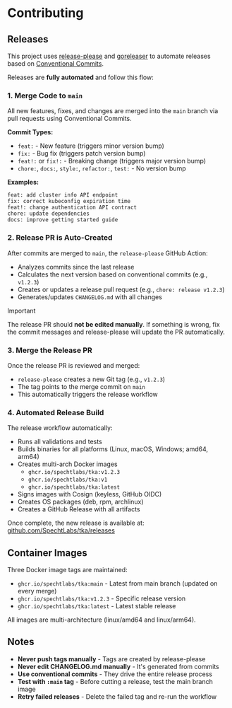 # Contributing

## Releases

This project uses [release-please](https://github.com/googleapis/release-please) and [goreleaser](https://goreleaser.com/) to automate releases based on [Conventional Commits](https://www.conventionalcommits.org/en/v1.0.0/).

Releases are **fully automated** and follow this flow:

### 1. Merge Code to `main`

All new features, fixes, and changes are merged into the `main` branch via pull requests using Conventional Commits.

**Commit Types:**

- `feat:` - New feature (triggers minor version bump)
- `fix:` - Bug fix (triggers patch version bump)
- `feat!:` or `fix!:` - Breaking change (triggers major version bump)
- `chore:`, `docs:`, `style:`, `refactor:`, `test:` - No version bump

**Examples:**

```text
feat: add cluster info API endpoint
fix: correct kubeconfig expiration time
feat!: change authentication API contract
chore: update dependencies
docs: improve getting started guide
```

### 2. Release PR is Auto-Created

After commits are merged to `main`, the `release-please` GitHub Action:

- Analyzes commits since the last release
- Calculates the next version based on conventional commits (e.g., `v1.2.3`)
- Creates or updates a release pull request (e.g., `chore: release v1.2.3`)
- Generates/updates `CHANGELOG.md` with all changes

> [!IMPORTANT]
> The release PR should **not be edited manually**. If something is wrong, fix the commit messages and release-please will update the PR automatically.

### 3. Merge the Release PR

Once the release PR is reviewed and merged:

- `release-please` creates a new Git tag (e.g., `v1.2.3`)
- The tag points to the merge commit on `main`
- This automatically triggers the release workflow

### 4. Automated Release Build

The release workflow automatically:

- Runs all validations and tests
- Builds binaries for all platforms (Linux, macOS, Windows; amd64, arm64)
- Creates multi-arch Docker images
  - `ghcr.io/spechtlabs/tka:v1.2.3`
  - `ghcr.io/spechtlabs/tka:v1`
  - `ghcr.io/spechtlabs/tka:latest`
- Signs images with Cosign (keyless, GitHub OIDC)
- Creates OS packages (deb, rpm, archlinux)
- Creates a GitHub Release with all artifacts

Once complete, the new release is available at:
[github.com/SpechtLabs/tka/releases](https://github.com/SpechtLabs/tka/releases)

## Container Images

Three Docker image tags are maintained:

- `ghcr.io/spechtlabs/tka:main` - Latest from main branch (updated on every merge)
- `ghcr.io/spechtlabs/tka:v1.2.3` - Specific release version
- `ghcr.io/spechtlabs/tka:latest` - Latest stable release

All images are multi-architecture (linux/amd64 and linux/arm64).

## Notes

- **Never push tags manually** - Tags are created by release-please
- **Never edit CHANGELOG.md manually** - It's generated from commits
- **Use conventional commits** - They drive the entire release process
- **Test with `:main` tag** - Before cutting a release, test the main branch image
- **Retry failed releases** - Delete the failed tag and re-run the workflow
